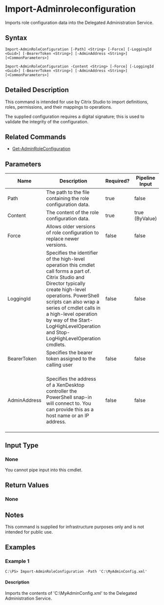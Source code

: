 ﻿
# Import-Adminroleconfiguration
Imports role configuration data into the Delegated Administration Service.
## Syntax
```
Import-AdminRoleConfiguration [-Path] <String> [-Force] [-LoggingId <Guid>] [-BearerToken <String>] [-AdminAddress <String>] [<CommonParameters>]

Import-AdminRoleConfiguration -Content <String> [-Force] [-LoggingId <Guid>] [-BearerToken <String>] [-AdminAddress <String>] [<CommonParameters>]
```
## Detailed Description
This command is intended for use by Citrix Studio to import definitions, roles, permissions, and their mappings to operations.

The supplied configuration requires a digital signature; this is used to validate the integrity of the configuration.


## Related Commands

* [Get-AdminRoleConfiguration](../Get-AdminRoleConfiguration/)
## Parameters
| Name   | Description | Required? | Pipeline Input | Default Value |
| --- | --- | --- | --- | --- |
| Path | The path to the file containing the role configuration data. | true | false |  |
| Content | The content of the role configuration data. | true | true (ByValue) |  |
| Force | Allows older versions of role configuration to replace newer versions. | false | false |  |
| LoggingId | Specifies the identifier of the high-level operation this cmdlet call forms a part of. Citrix Studio and Director typically create high-level operations. PowerShell scripts can also wrap a series of cmdlet calls in a high-level operation by way of the Start-LogHighLevelOperation and Stop-LogHighLevelOperation cmdlets. | false | false |  |
| BearerToken | Specifies the bearer token assigned to the calling user | false | false |  |
| AdminAddress | Specifies the address of a XenDesktop controller the PowerShell snap-in will connect to. You can provide this as a host name or an IP address. | false | false | Localhost. Once a value is provided by any cmdlet, this value becomes the default. |

## Input Type

### None
You cannot pipe input into this cmdlet.
## Return Values

### None

## Notes
This command is supplied for infrastructure purposes only and is not intended for public use.
## Examples

### Example 1
```
C:\PS> Import-AdminRoleConfiguration -Path 'C:\MyAdminConfig.xml'
```
#### Description
Imports the contents of 'C:\\MyAdminConfig.xml' to the Delegated Administration Service.
